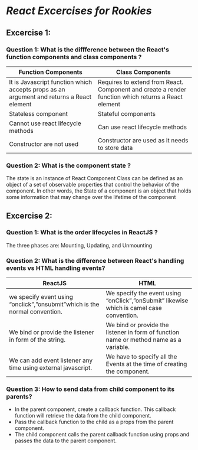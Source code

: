 # ***React Excercises for Rookies***

## **Excercise 1**:

### **Question 1**: What is the diffference between the React's function components and class components ?

|                                 Function Components                                        |       Class Components                                                                               |
|--------------------------------------------------------------------------------------------|------------------------------------------------------------------------------------------------------|
|   It is Javascript function which accepts props as an argument and returns a React element |  Requires to extend from React. Component and create a render function which returns a React element |                       
|   Stateless component                                                                      |  Stateful components                                                                                 |
|   Cannot use react lifecycle methods                                                       |  Can use react lifecycle methods                                                                     |
|   Constructor are not used                                                                 |    Constructor are used as it needs to store data                                                    |

### **Question 2**: What is the component state ?

The state is an instance of React Component Class can be defined as an object of a set of observable properties that control the behavior of the component. 
In other words, the State of a component is an object that holds some information that may change over the lifetime of the component

## **Excercise 2**:

### **Question 1**: What is the order lifecycles in ReactJS ?

The three phases are: Mounting, Updating, and Unmounting

### **Question 2**: What is the difference between React's handling events vs HTML handling events?

|ReactJS|HTML|
|-------|----|
|   we specify event using “onclick”,”onsubmit”which is the normal convention.  |   We specify the event using  “onClick”,”onSubmit” likewise which is camel case convention.   |
|   We bind or provide the listener in form of the string.  |   We bind or provide the listener in form of function name or method name as a variable.  |
|   We can add event listener any time using external javascript.   |   We have to specify all the Events at the time of creating the component.    |    

### **Question 3**: How to send data from child component to its parents?

- In the parent component, create a callback function. This callback function will retrieve the data from the child component.
- Pass the callback function to the child as a props from the parent component.
- The child component calls the parent callback function using props and passes the data to the parent component.


